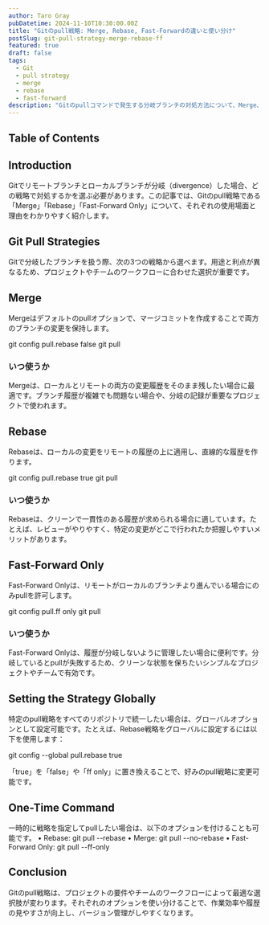 ```yaml
---
author: Taro Gray
pubDatetime: 2024-11-10T10:30:00.00Z
title: "Gitのpull戦略: Merge, Rebase, Fast-Forwardの違いと使い分け"
postSlug: git-pull-strategy-merge-rebase-ff
featured: true
draft: false
tags:
  - Git
  - pull strategy
  - merge
  - rebase
  - fast-forward
description: "Gitのpullコマンドで発生する分岐ブランチの対処方法について、Merge、Rebase、Fast-Forwardの使い分けを解説します。それぞれの戦略がどのような場面で有効かを理解し、分かりやすくまとめました。"
---
```


## Table of Contents

## Introduction

Gitでリモートブランチとローカルブランチが分岐（divergence）した場合、どの戦略で対処するかを選ぶ必要があります。この記事では、Gitのpull戦略である「Merge」「Rebase」「Fast-Forward Only」について、それぞれの使用場面と理由をわかりやすく紹介します。

## Git Pull Strategies

Gitで分岐したブランチを扱う際、次の3つの戦略から選べます。用途と利点が異なるため、プロジェクトやチームのワークフローに合わせた選択が重要です。

## Merge

Mergeはデフォルトのpullオプションで、マージコミットを作成することで両方のブランチの変更を保持します。

git config pull.rebase false
git pull

### いつ使うか

Mergeは、ローカルとリモートの両方の変更履歴をそのまま残したい場合に最適です。ブランチ履歴が複雑でも問題ない場合や、分岐の記録が重要なプロジェクトで使われます。

## Rebase

Rebaseは、ローカルの変更をリモートの履歴の上に適用し、直線的な履歴を作ります。

git config pull.rebase true
git pull

### いつ使うか

Rebaseは、クリーンで一貫性のある履歴が求められる場合に適しています。たとえば、レビューがやりやすく、特定の変更がどこで行われたか把握しやすいメリットがあります。

## Fast-Forward Only

Fast-Forward Onlyは、リモートがローカルのブランチより進んでいる場合にのみpullを許可します。

git config pull.ff only
git pull

### いつ使うか

Fast-Forward Onlyは、履歴が分岐しないように管理したい場合に便利です。分岐しているとpullが失敗するため、クリーンな状態を保ちたいシンプルなプロジェクトやチームで有効です。

## Setting the Strategy Globally

特定のpull戦略をすべてのリポジトリで統一したい場合は、グローバルオプションとして設定可能です。たとえば、Rebase戦略をグローバルに設定するには以下を使用します：

git config --global pull.rebase true

「true」を「false」や「ff only」に置き換えることで、好みのpull戦略に変更可能です。

## One-Time Command

一時的に戦略を指定してpullしたい場合は、以下のオプションを付けることも可能です。
• Rebase: git pull --rebase
• Merge: git pull --no-rebase
• Fast-Forward Only: git pull --ff-only

## Conclusion

Gitのpull戦略は、プロジェクトの要件やチームのワークフローによって最適な選択肢が変わります。それぞれのオプションを使い分けることで、作業効率や履歴の見やすさが向上し、バージョン管理がしやすくなります。
